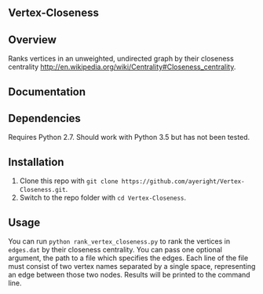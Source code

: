 ## Vertex-Closeness

Overview
---------------------
Ranks vertices in an unweighted, undirected graph by their closeness centrality http://en.wikipedia.org/wiki/Centrality#Closeness_centrality.

Documentation
---------------------

## Dependencies

Requires Python 2.7. Should work with Python 3.5 but has not been tested.

## Installation

1.  Clone this repo with `git clone https://github.com/ayeright/Vertex-Closeness.git`.
2.  Switch to the repo folder with `cd Vertex-Closeness`.
    
## Usage

You can run `python rank_vertex_closeness.py` to rank the vertices in `edges.dat` by their closeness centrality. You can pass one optional argument, the path to a file which specifies the edges. Each line of the file must consist of two vertex names separated by a single space, representing an edge between those two nodes. Results will be printed to the command line.
